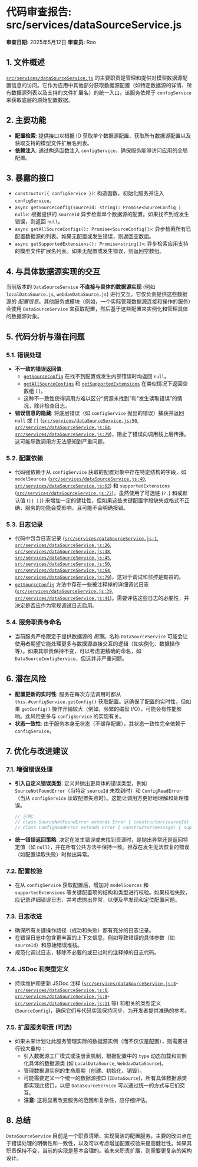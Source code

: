# 代码审查报告: src/services/dataSourceService.js

**审查日期:** 2025年5月12日
**审查员:** Roo

## 1. 文件概述

[`src/services/dataSourceService.js`](src/services/dataSourceService.js:1) 的主要职责是管理和提供对模型数据源配置信息的访问。它作为应用中其他部分获取数据源配置（如特定数据源的详情、所有数据源列表以及支持的文件扩展名）的统一入口。该服务依赖于 `configService` 来获取底层的原始配置数据。

## 2. 主要功能

*   **配置检索**: 提供接口以根据 ID 获取单个数据源配置、获取所有数据源配置以及获取支持的模型文件扩展名列表。
*   **依赖注入**: 通过构造函数注入 `configService`，确保服务能够访问应用的全局配置。

## 3. 暴露的接口

*   `constructor({ configService })`: 构造函数，初始化服务并注入 `configService`。
*   `async getSourceConfig(sourceId: string): Promise<SourceConfig | null>`: 根据提供的 `sourceId` 异步检索单个数据源的配置。如果找不到或发生错误，则返回 `null`。
*   `async getAllSourceConfigs(): Promise<SourceConfig[]>`: 异步检索所有已配置数据源的列表。如果无配置或发生错误，则返回空数组。
*   `async getSupportedExtensions(): Promise<string[]>`: 异步检索应用支持的模型文件扩展名列表。如果无配置或发生错误，则返回空数组。

## 4. 与具体数据源实现的交互

当前版本的 `DataSourceService` **不直接与具体的数据源实现** (例如 `localDataSource.js`, `webdavDataSource.js`) 进行交互。它仅负责提供这些数据源的 *配置信息*。其他服务或模块（例如，一个实际管理数据源连接和操作的服务）会使用 `DataSourceService` 来获取配置，然后基于这些配置来实例化和管理具体的数据源对象。

## 5. 代码分析与潜在问题

### 5.1. 错误处理

*   **不一致的错误返回值**:
    *   [`getSourceConfig`](src/services/dataSourceService.js:34) 在找不到配置或发生内部错误时均返回 `null`。
    *   [`getAllSourceConfigs`](src/services/dataSourceService.js:59) 和 [`getSupportedExtensions`](src/services/dataSourceService.js:73) 在类似情况下返回空数组 `[]`。
    *   这种不一致性使得调用方难以区分“资源未找到”和“发生读取错误”的情况，除非检查日志。
*   **错误信息的隐藏**: 将底层错误（如 `configService` 抛出的错误）捕获并返回 `null` 或 `[]` ([`src/services/dataSourceService.js:50`](src/services/dataSourceService.js:50), [`src/services/dataSourceService.js:64`](src/services/dataSourceService.js:64), [`src/services/dataSourceService.js:79`](src/services/dataSourceService.js:79))，阻止了错误向调用栈上层传播。这可能导致调用方无法感知到严重问题。

### 5.2. 配置依赖

*   代码强依赖于从 `configService` 获取的配置对象中存在特定结构的字段，如 `modelSources` ([`src/services/dataSourceService.js:40`](src/services/dataSourceService.js:40), [`src/services/dataSourceService.js:62`](src/services/dataSourceService.js:62)) 和 `supportedExtensions` ([`src/services/dataSourceService.js:77`](src/services/dataSourceService.js:77))。虽然使用了可选链 (`?.`) 和或默认值 (`|| []`) 来增加一定的健壮性，但如果这些关键配置字段缺失或格式不正确，服务的功能会受影响，且可能不会明确报错。

### 5.3. 日志记录

*   代码中包含日志记录 ([`src/services/dataSourceService.js:1`](src/services/dataSourceService.js:1), [`src/services/dataSourceService.js:26`](src/services/dataSourceService.js:26), [`src/services/dataSourceService.js:38`](src/services/dataSourceService.js:38), [`src/services/dataSourceService.js:45`](src/services/dataSourceService.js:45), [`src/services/dataSourceService.js:50`](src/services/dataSourceService.js:50), [`src/services/dataSourceService.js:64`](src/services/dataSourceService.js:64), [`src/services/dataSourceService.js:79`](src/services/dataSourceService.js:79))，这对于调试和监控是有益的。
*   [`getSourceConfig`](src/services/dataSourceService.js:34) 方法中存在一些被注释掉的详细调试日志 ([`src/services/dataSourceService.js:39`](src/services/dataSourceService.js:39), [`src/services/dataSourceService.js:41`](src/services/dataSourceService.js:41))。需要评估这些日志的必要性，并决定是否应作为常规调试日志启用。

### 5.4. 服务职责与命名

*   当前服务严格限定于提供数据源的 *配置*。名称 `DataSourceService` 可能会让使用者期望它能处理更多与数据源直接交互的逻辑（如实例化、数据操作等）。如果其职责保持不变，可以考虑更精确的命名，如 `DataSourceConfigService`，但这并非严重问题。

## 6. 潜在风险

*   **配置更新的实时性**: 服务在每次方法调用时都从 `this.#configService.getConfig()` 获取配置。这确保了配置的实时性，但如果 `getConfig()` 操作开销较大（例如，频繁的磁盘 I/O），可能会有性能影响。此风险更多与 `configService` 的实现有关。
*   **状态一致性**: 由于服务本身无状态（不缓存配置），其状态一致性完全依赖于 `configService`。

## 7. 优化与改进建议

### 7.1. 增强错误处理

*   **引入自定义错误类型**: 定义并抛出更具体的错误类型，例如 `SourceNotFoundError`（当特定 `sourceId` 未找到时）和 `ConfigReadError`（当从 `configService` 读取配置失败时）。这能让调用方更好地理解和处理错误。
    ```javascript
    // 示例:
    // class SourceNotFoundError extends Error { constructor(sourceId) { super(`Source with id "${sourceId}" not found.`); this.name = "SourceNotFoundError"; } }
    // class ConfigReadError extends Error { constructor(message) { super(message); this.name = "ConfigReadError"; } }
    ```
*   **统一错误返回策略**: 决定在发生错误或未找到资源时，是抛出异常还是返回特定值（如 `null`），并在所有公共方法中保持一致。推荐在发生无法恢复的错误（如配置读取失败）时抛出异常。

### 7.2. 配置校验

*   在从 `configService` 获取配置后，增加对 `modelSources` 和 `supportedExtensions` 等关键配置项的结构和类型进行校验。如果校验失败，应记录详细错误日志，并考虑抛出异常，以便及早发现和定位配置问题。

### 7.3. 日志改进

*   确保所有关键操作路径（成功和失败）都有充分的日志记录。
*   在错误日志中包含更丰富的上下文信息，例如导致错误的具体参数（如 `sourceId`）和原始错误堆栈。
*   规范化调试日志，移除不必要的或已过时的注释掉的日志代码。

### 7.4. JSDoc 和类型定义

*   持续维护和更新 JSDoc 注释 ([`src/services/dataSourceService.js:3`](src/services/dataSourceService.js:3)-[`src/services/dataSourceService.js:6`](src/services/dataSourceService.js:6), [`src/services/dataSourceService.js:8`](src/services/dataSourceService.js:8)-[`src/services/dataSourceService.js:11`](src/services/dataSourceService.js:11) 等) 和相关的类型定义 (`SourceConfig`)，确保它们与代码实现保持同步，为开发者提供准确的参考。

### 7.5. 扩展服务职责 (可选)

*   如果未来计划让此服务管理实际的数据源实例（而不仅仅是配置），则需要进行较大重构：
    *   引入数据源工厂模式或注册表机制，根据配置中的 `type` 动态加载和实例化具体的数据源类 (如 `LocalDataSource`, `WebdavDataSource`)。
    *   管理数据源实例的生命周期（创建、初始化、销毁）。
    *   可能需要定义一个统一的数据源接口 (`IDataSource`)，所有具体数据源类都实现此接口，以便 `DataSourceService` 可以通过统一的方式与它们交互。
    *   **注意**: 这将显著改变服务的范围和复杂性，应仔细评估。

## 8. 总结

`DataSourceService` 目前是一个职责清晰、实现简洁的配置服务。主要的改进点在于错误处理的明确性和一致性，以及可以考虑增加配置校验来提高健壮性。如果其职责保持不变，当前的实现是基本合理的。若未来职责扩展，则需要更复杂的架构设计。